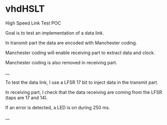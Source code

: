 # vhdHSLT
High Speed Link Test POC

Goal is to test an implementation of a data link.

In transmit part the data are encoded with Manchester coding.

Manchester coding will enable receiving part to extract data and clock.  

Manchester coding is also removed in receiving part.


__


To test the data link, I use a LFSR 17 bit to inject data in the transmit part.

In receiving part, I check that the data receiving are coming from the LFSR (taps are 17 and 14).

If an error is detected, a LED is on during 250 ms.


__


